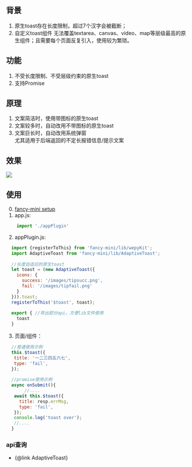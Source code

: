 ## 背景
1. 原生toast存在长度限制，超过7个汉字会被截断；
2. 自定义toast组件 无法覆盖textarea、canvas、video、map等层级最高的原生组件；且需要每个页面反复引入，使用较为繁琐。

## 功能
1. 不受长度限制、不受层级约束的原生toast
2. 支持Promise

## 原理
1. 文案简洁时，使用带图标的原生toast
2. 文案较多时，自动改用不带图标的原生toast
3. 文案巨长时，自动改用系统弹窗  
尤其适用于后端返回的不定长报错信息/提示文案

## 效果
![](./static/images/qrCode/demo-toast.jpg)

## 使用
0. [fancy-mini setup](./tutorial-0-getStarted.html)
1. app.js:
  ```js
      import './appPlugin'
  ```
2. appPlugin.js:
  ```js
    import {registerToThis} from 'fancy-mini/lib/wepyKit';
    import AdaptiveToast from 'fancy-mini/lib/AdaptiveToast';
    
    //长度自适应的原生toast
    let toast = (new AdaptiveToast({
      icons: {
        success: '/images/tipsucc.png',
        fail: '/images/tipfail.png'
      }
    })).toast;
    registerToThis('$toast', toast);
    
    export { //导出部分api，方便lib文件使用
      toast
    }
  ```

3. 页面/组件：
  ```js
    //普通使用示例
    this.$toast({
     title: '一二三四五六七',
     type: 'fail',
    });
    
    //promise使用示例
    async onSubmit(){
    	 //....
     await this.$toast({
       title: resp.errMsg,
       type: 'fail',
     });
     console.log('toast over');
     //....
    }
  ```

### api查询
- {@link AdaptiveToast}